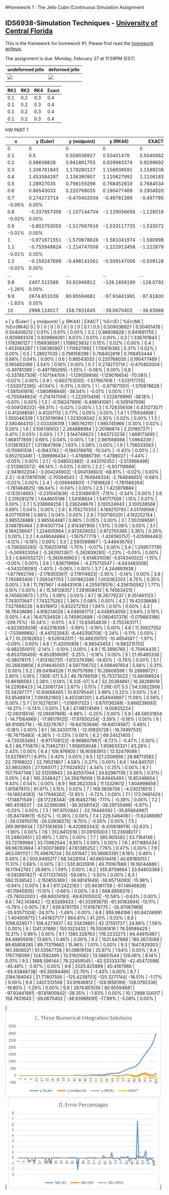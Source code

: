 #Homework 1 : The Jello Cube (Continuous Simulation Assignment
## IDS6938-Simulation Techniques - [University of Central Florida](http://www.ist.ucf.edu/grad/)


This is the framework for homework #1. Please first read the [homework writeup](HomeWork%231.pdf).

The assignment is due: Monday, February 27 at 11:59PM (EST)

| undeformed jello  | deformed jello |
| ------------- | ------------- |
| ![](images/undeformed3.png?raw=true)  | ![](images/deformed3.png?raw=true) |

| RK1  | RK2 | RK4 | Exact |
| ------------- | ------------- | ------------- | ------------- |
| 0.1  | 0.2 | 0.3 | 0.4 |
| 0.1  | 0.2 | 0.3 | 0.4 | 
| 0.1  | 0.2 | 0.3 | 0.4 | 
| 0.1  | 0.2 | 0.3 | 0.4 | 

HW PART 1 

x | y (Euler) | y (midpoint) | y (RK44) | EXACT | %Err(E) | %Err(M) | %Err(RK4)|
--- | --- | --- | --- | --- | --- | --- | --- |
0 | 0 | 0 | 0 | 0 | #NAME? | #NAME? | #NAME? |
0.1 | 0.5 | 0.509036927 | 0.50401476 | 0.504006212 | 0.01% | 0.01% | 0.00% |
0.2 | 0.98608828 | 0.941891755 | 0.929983374 | 0.929969261 | 6.03% | 0.01% | 0.00% |
0.3 | 1.336761843 | 1.178280127 | 1.158938591 | 1.158923832 | 0.15% | 0.02% | 0.00% |
0.4 | 1.453584287 | 1.136380907 | 1.110627992 | 1.110618385 | 0.31% | 0.02% | 0.00% |
0.5 | 1.28927035 | 0.798159298 | 0.768452619 | 0.768453444 | 0.68% | 0.04% | 0.00% |
0.6 | 0.86543033 | 0.220768035 | 0.190477469 | 0.190492086 | 3.54% | 0.16% | 0.00% |
0.7 | 0.274273714 | -0.470402004 | -0.49781389 | -0.497785095| -1.55%
| -0.06% | 0.00% |
0.8 | -0.337857308| -1.107144704 | -1.129056656| -1.129016654| -70.08%
| -0.02% | 0.00% |
0.9 | -0.802753055| -1.517667616 | -1.533117725| -1.533072395| -47.64%
| -0.01% | 0.00% |
1 | -0.971671551| -1.570878628 | -1.581041974| -1.580998849| -38.54% | -0.01% | 0.00% |
1.1 | -0.755948824| -1.214747006 | -1.222913458| -1.222879899| -38.18%
| -0.01% | 0.00% |
1.2 | -0.156247699| -0.498141061 | -0.509147006| -0.509128232| -69.31%
| -0.02% | 0.00% |
... | ... | ... | ... | ... | ... | ... | ... |
9.8 | 2407.512568 | 33.91946812 | -128.1856199| -128.0792336| -19.80%
| -1.26% | 0.00% |
9.9 | 2674.851039 | 80.95594681 | -97.93441991| -97.81800842| -28.35%
| -1.83% | 0.00% |
10 | 2998.124017 | 158.7831645 | -39.0670402 | -38.93988091| -77.99% | -5.08% | 0.00% |


x	|	y (Euler)	|	y (midpoint)	|	y (RK44)	|	EXACT		|	%Err(E)	|	%Err(M)	|	%Err(RK4)|
0	|	0			|	0				|	0			|	0			|	0		|	0		|	0		|
0.1	|	0.5			|	0.509036927		|	0.50401476	|	0.504006212	|	0.01%	|	0.01%	|	0.00%	|
0.2	|	0.98608828	|	0.941891755		|	0.929983374	|	0.929969261	|	6.03%	|	0.01%	|	0.00%	|
0.3	|	1.336761843	|	1.178280127		|	1.158938591	|	1.158923832	|	0.15%	|	0.02%	|	0.00%	|
0.4	|	1.453584287	|	1.136380907		|	1.110627992	|	1.110618385	|	0.31%	|	0.02%	|	0.00%	|
0.5	|	1.28927035	|	0.798159298		|	0.768452619	|	0.768453444	|	0.68%	|	0.04%	|	0.00%	|
0.6	|	0.86543033	|	0.220768035		|	0.190477469	|	0.190492086	|	3.54%	|	0.16%	|	0.00%	|
0.7	|	0.274273714	|	-0.470402004	|	-0.49781389	|	-0.497785095|	-1.55%	|	-0.06%	|	0.00%	|
0.8	|	-0.337857308|	-1.107144704	|	-1.129056656|	-1.129016654|	-70.08%	|	-0.02%	|	0.00%	|
0.9	|	-0.802753055|	-1.517667616	|	-1.533117725|	-1.533072395|	-47.64%	|	-0.01%	|	0.00%	|
1	|	-0.971671551|	-1.570878628	|	-1.581041974|	-1.580998849|	-38.54%	|	-0.01%	|	0.00%	|
1.1	|	-0.755948824|	-1.214747006	|	-1.222913458|	-1.222879899|	-38.18%	|	-0.01%	|	0.00%	|
1.2	|	-0.156247699|	-0.498141061	|	-0.509147006|	-0.509128232|	-69.31%	|	-0.02%	|	0.00%	|
1.3	|	0.728356108	|	0.431273571		|	0.412068581	|	0.41207112	|	0.77%	|	0.05%	|	0.00%	|
1.4	|	1.715934898	|	1.355046339		|	1.323019094	|	1.323008542	|	0.30%	|	0.02%	|	0.00%	|
1.5	|	2.580464313	|	2.033306318		|	1.985762151	|	1.985745966	|	0.30%	|	0.02%	|	0.00%	|
1.6	|	3.106136933	|	2.264888984		|	2.20186874	|	2.201857271	|	0.41%	|	0.03%	|	0.00%	|
1.7	|	3.144749623	|	1.943723238		|	1.868173695	|	1.868177859	|	0.68%	|	0.04%	|	0.00%	|
1.8	|	2.661568066	|	1.0964239		|	1.013619327	|	1.013647908	|	1.63%	|	0.08%	|	0.00%	|
1.9	|	1.756533063	|	-0.110661518	|	-0.1943762	|	-0.194318978|	-10.04%	|	-0.43%	|	0.00%	|
2	|	0.652703481	|	-1.399996434	|	-1.478886739|	-1.4788027	|	-1.44%	|	-0.05%	|	0.00%	|
2.1	|	-0.348502482|	-2.443310353	|	-2.513966496|	-2.513863572|	-86.14%	|	-0.03%	|	0.00%	|
2.2	|	-0.937118868|	-2.941602204	|	-3.004245902|	-3.004136603|	-68.81%	|	-0.02%	|	0.00%	|
2.3	|	-0.873976159|	-2.70594543		|	-2.764948334|	-2.764846851|	-0.68%	|	-0.02%	|	0.00%	|
2.4	|	-0.059946601|	-1.71816828		|	-1.781566264|	-1.781484825|	-96.64%	|	-0.04%	|	0.00%	|
2.5	|	1.423979884	|	-0.153514693	|	-0.231540836|	-0.231486167|	-7.15%	|	-0.34%	|	0.00%	|
2.6	|	3.319281279	|	1.644605198		|	1.54168834	|	1.541717508	|	1.15%	|	0.07%	|	0.00%	|
2.7	|	5.238969258	|	3.236248676		|	3.100524943	|	3.100538568	|	0.69%	|	0.04%	|	0.00%	|
2.8	|	6.755270333	|	4.189210793		|	4.01709566	|	4.017110916	|	0.68%	|	0.04%	|	0.00%	|
2.9	|	7.507190201	|	4.192252154		|	3.985526889	|	3.985564681	|	0.88%	|	0.05%	|	0.00%	|
3	|	7.302089591	|	3.148785464		|	2.914307734	|	2.914387906	|	1.51%	|	0.08%	|	0.00%	|
3.1	|	6.184236647	|	1.224605964		|	0.972629052	|	0.972765385	|	5.36%	|	0.26%	|	0.00%	|
3.2	|	4.449044884	|	-1.167577779	|	-1.426190757|	-1.425994463|	-4.12%	|	-0.18%	|	0.00%	|
3.3	|	2.593589867	|	-3.449436793	|	-3.706500293|	-3.706251919|	-1.70%	|	-0.07%	|	0.00%	|
3.4	|	1.209577795	|	-5.009923054	|	-5.262921367|	-5.262639293|	-1.23%	|	-0.05%	|	0.00%	|
3.5	|	0.840552721	|	-5.360649903	|	-5.614631006|	-5.614340022|	-1.15%	|	-0.05%	|	0.00%	|
3.6	|	1.836719894	|	-4.275713547	|	-4.543483006|	-4.543208093|	-1.40%	|	-0.06%	|	0.00%	|
3.7	|	4.244893938	|	-1.877962749	|	-2.178355567|	-2.178114923|	-2.95%	|	-0.14%	|	0.00%	|
3.8	|	7.765893459	|	1.356347703		|	1.001862248	|	1.002063203	|	6.75%	|	0.35%	|	0.00%	|
3.9	|	11.797567	|	4.68431418		|	4.255978576	|	4.256150562	|	1.77%	|	0.10%	|	0.00%	|
4	|	15.56128357	|	7.261608412		|	6.745634215	|	6.745803673	|	1.31%	|	0.08%	|	0.00%	|
4.1	|	18.28779237	|	8.351461123		|	7.743070647	|	7.743275262	|	1.36%	|	0.08%	|	0.00%	|
4.2	|	19.42038688	|	7.527669226		|	6.8319912	|	6.832272103	|	1.84%	|	0.10%	|	0.00%	|
4.3	|	18.78438686	|	4.818214028		|	4.048561713	|	4.048954056	|	3.64%	|	0.19%	|	0.00%	|
4.4	|	16.67534928	|	0.745902688		|	-0.080407378|	-0.079883186|	-209.75%|	-10.34%	|	-0.01%	|
4.5	|	13.83454839	|	-3.755363171	|	-4.622839038|	-4.62218308	|	-3.99%	|	-0.19%	|	0.00%	|
4.6	|	11.30627052	|	-7.53999892		|	-8.441122943|	-8.440356708|	-2.34%	|	-0.11%	|	0.00%	|
4.7	|	10.20162853	|	-9.526142511	|	-10.46629701|	-10.4654587	|	-1.97%	|	-0.09%	|	0.00%	|
4.8	|	11.42050818	|	-8.98343453		|	-9.983215155|	-9.982350011|	-2.14%	|	-0.10%	|	0.00%	|
4.9	|	15.3995765	|	-5.75964435		|	-6.853708459|	-6.852856091|	-3.25%	|	-0.16%	|	0.00%	|
5	|	21.95465336	|	-0.38078175		|	-1.613192731|	-1.612374396|	-14.62%	|	-0.76%	|	0.00%	|
5.1	|	30.26839856	|	6.014645055		|	4.597706732	|	4.598497604	|	5.58%	|	0.31%	|	0.00%	|
5.2	|	39.04184528	|	11.90757696		|	10.26608596	|	10.26688721	|	2.80%	|	0.16%	|	7.80E-07|
5.3	|	46.78766159	|	15.75373022		|	13.86098924	|	13.86186593	|	2.38%	|	0.14%	|	6.32E-07|
5.4	|	52.20384861	|	16.38289019		|	14.22958423	|	14.23061724	|	2.67%	|	0.15%	|	7.26E-07|
5.5	|	54.53922906	|	13.34297777		|	10.93668465	|	10.93795441	|	3.99%	|	0.22%	|	0.00%	|
5.6	|	53.8548974	|	7.093621803		|	4.453381201	|	4.454949997	|	11.09%	|	0.59%	|	0.00%	|
5.7	|	51.10278291	|	-1.016917323	|	-3.870136268|	-3.868238693|	-14.21%	|	-0.74%	|	0.00%	|
5.8	|	47.98174569	|	-9.00825224		|	-12.06319514|	-12.06097868|	-4.98%	|	-0.25%	|	0.00%	|
5.9	|	46.58531604	|	-14.71564969	|	-17.98179125|	-17.97930254|	-3.59%	|	-0.18%	|	0.00%	|
6	|	48.91085718	|	-16.33276767	|	-19.84783646|	-19.84514567|	-3.46%	|	-0.18%	|	0.00%	|
6.1	|	56.34331178	|	-12.91820728	|	-16.74997531|	-16.74715483|	-4.36%	|	-0.23%	|	0.00%	|
6.2	|	69.24521405	|	-4.730353493	|	-8.971708122|	-8.968807967|	-8.72%	|	-0.47%	|	0.00%	|
6.3	|	86.770879	|	6.71462731		|	1.956659048	|	1.959633321	|	43.28%	|	2.43%	|	0.00%	|
6.4	|	106.976805	|	18.90583913		|	13.52479088	|	13.52789171	|	6.91%	|	0.40%	|	0.00%	|
6.5	|	127.2308958	|	28.88713582		|	22.79198022	|	22.79531867	|	4.58%	|	0.27%	|	0.00%	|
6.6	|	144.845701	|	33.9802905		|	27.1065171	|	27.11024922	|	4.34%	|	0.25%	|	0.00%	|
6.7	|	157.7947748	|	32.51209943		|	24.82557044	|	24.82987139	|	5.36%	|	0.31%	|	0.00%	|
6.8	|	165.3348427	|	24.35679009		|	15.84845493	|	15.85348654	|	9.43%	|	0.54%	|	0.00%	|
6.9	|	168.3623304	|	11.13329012		|	1.804998656	|	1.810878113	|	91.97%	|	5.15%	|	0.00%	|
7	|	169.3838706	|	-4.030216515	|	-14.18624083|	-14.17946262|	-12.95%	|	-0.72%	|	0.00%	|
7.1	|	172.0681429	|	-17.14871549	|	-28.17228344|	-28.16462716|	-7.11%	|	-0.39%	|	0.00%	|
7.2	|	180.4518537	|	-24.32396089	|	-36.30581142|	-36.29735499|	-5.97%	|	-0.33%	|	0.00%	|
7.3	|	197.9702842	|	-22.76449392	|	-35.85664997|	-35.84749611|	-6.52%	|	-0.36%	|	0.00%	|
7.4	|	226.5464061	|	-11.62486987	|	-26.03915079|	-26.02938275|	-9.70%	|	-0.55%	|	0.00%	|
7.5	|	265.9819834	|	7.573163658		|	-8.420983343|	-8.410618979|	-32.63%	|	-1.90%	|	0.00%	|
7.6	|	313.8412016	|	31.09105003		|	13.23698217	|	13.24802651	|	22.69%	|	1.35%	|	0.00%	|
7.7	|	365.909382	|	53.7164146		|	33.72789984	|	33.73982544	|	9.85%	|	0.59%	|	0.00%	|
7.8	|	417.1685434	|	69.96783884		|	47.60073669	|	47.61385252	|	7.76%	|	0.47%	|	0.00%	|
7.9	|	463.0911121	|	75.49676734		|	50.551947	|	50.56663391	|	8.16%	|	0.49%	|	0.00%	|
8	|	500.9495217	|	68.3428104		|	40.66514418	|	40.68180013	|	11.31%	|	0.68%	|	0.00%	|
8.1	|	530.8035916	|	49.70067888		|	19.16044889	|	19.17942782	|	26.68%	|	1.59%	|	0.00%	|
8.2	|	555.8758684	|	23.94803368		|	-9.592897427|	-9.571337455|	-59.08%	|	-3.50%	|	0.00%	|
8.3	|	582.1538542	|	-2.150655369	|	-38.88141649|	-38.85714093|	-15.98%	|	-0.94%	|	0.00%	|
8.4	|	617.2422193	|	-20.94381739	|	-61.14646828|	-61.11945935|	-11.10%	|	-0.66%	|	0.00%	|
8.5	|	668.6856376	|	-25.78002003	|	-69.86074193|	-69.83105503|	-10.58%	|	-0.63%	|	0.00%	|
8.6	|	742.143842	|	-12.83269433	|	-61.33393679|	-61.30162694|	-13.11%	|	-0.79%	|	0.00%	|
8.7	|	839.8791755	|	17.61878775		|	-35.97067969|	-35.93571326|	-24.37%	|	-1.49%	|	0.00%	|
8.8	|	959.984196	|	60.84206991		|	1.404009713	|	1.441837177	|	664.81%	|	41.20%	|	0.03%	|
8.9	|	1096.629577	|	108.4273937		|	42.33439851	|	42.37551737	|	24.88%	|	1.56%	|	0.00%	|
9	|	1241.37688	|	150.1023432		|	76.55081616	|	76.59589429	|	15.21%	|	0.96%	|	0.00%	|
9.1	|	1385.328763	|	176.2233273		|	94.44915487	|	94.49905918	|	13.66%	|	0.86%	|	0.00%	|
9.2	|	1521.647688	|	180.3673069		|	89.65808285	|	89.71379662	|	15.96%	|	1.01%	|	0.00%	|
9.3	|	1647.829303	|	161.3606021		|	61.03567726	|	61.09819136	|	25.97%	|	1.64%	|	0.00%	|
9.4	|	1767.116099	|	124.1582495		|	13.51631062	|	13.58651544	|	129.06%	|	8.14%	|	0.01%	|
9.5	|	1888.596144	|	79.22459545		|	-42.53333378|	-42.45472598|	-45.49%	|	-2.87%	|	0.00%	|
9.6	|	2025.825999	|	40.4187988		|	-93.43846738|	-93.35094466|	-22.70%	|	-1.43%	|	0.00%	|
9.7	|	2194.184043	|	21.77807556		|	-125.4239703|	-125.3271744|	-18.51%	|	-1.17%	|	0.00%	|
9.8	|	2407.512568	|	33.91946812		|	-128.1856199|	-128.0792336|	-19.80%	|	-1.26%	|	0.00%	|
9.9	|	2674.851039	|	80.95594681		|	-97.93441991|	-97.81800842|	-28.35%	|	-1.83%	|	0.00%	|
10	|	2998.124017	|	158.7831645		|	-39.0670402	|	-38.93988091|	-77.99%	|	-5.08%	|	0.00%	|



| ![](images/graph1.png?raw=true)  | ![](images/graph2.png?raw=true) |